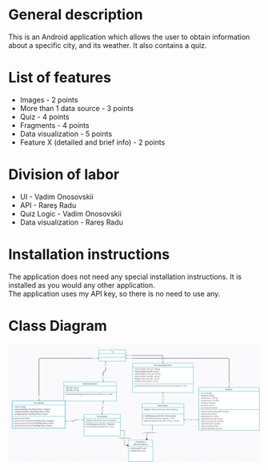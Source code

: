 # General description
This is an Android application which allows the user to obtain information
about a specific city, and its weather. It also contains a quiz.

# List of features
* Images - 2 points
* More than 1 data source - 3 points
* Quiz - 4 points
* Fragments - 4 points
* Data visualization - 5 points
* Feature X (detailed and brief info) - 2 points

# Division of labor
* UI - Vadim Onosovskii
* API - Rareș Radu
* Quiz Logic - Vadim Onosovskii
* Data visualization - Rareș Radu

# Installation instructions
The application does not need any special installation instructions.
It is installed as you would any other application.<br>
The application uses my API key, so there is no need to use any.

# Class Diagram
<img src="ClassDiagram.png" alt="Class Diagram">